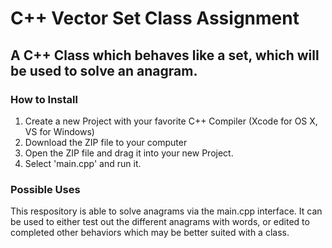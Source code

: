 # C++ Vector Set Class Assignment

## A C++ Class which behaves like a set, which will be used to solve an anagram.

### How to Install

1. Create a new Project with your favorite C++ Compiler (Xcode for OS X, VS for Windows)
2. Download the ZIP file to your computer
3. Open the ZIP file and drag it into your new Project.
4. Select 'main.cpp' and run it.

### Possible Uses

This respository is able to solve anagrams via the main.cpp interface. It can be used
to either test out the different anagrams with words, or edited to completed other
behaviors which may be better suited with a class.

